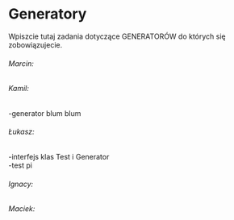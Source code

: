 Generatory
==================
Wpiszcie tutaj zadania dotyczące GENERATORÓW do których się zobowiązujecie.

###### Marcin:

###### Kamil:
  -generator blum blum
  
###### Łukasz:
  -interfejs klas Test i Generator  
  -test pi  

###### Ignacy:

###### Maciek:
